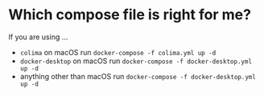 # Which compose file is right for me?

If you are using ...

- `colima` on macOS run `docker-compose -f colima.yml up -d`
- `docker-desktop` on macOS run `docker-compose -f docker-desktop.yml up -d`
- anything other than macOS run `docker-compose -f docker-desktop.yml up -d`

